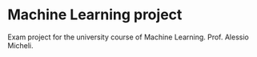 # Machine Learning project
Exam project for the university course of Machine Learning. Prof. Alessio Micheli.
